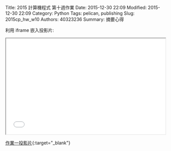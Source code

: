 Title: 2015 計算機程式 第十週作業
Date: 2015-12-30 22:09
Modified: 2015-12-30 22:09
Category: Python
Tags: pelican, publishing
Slug: 2015cp_hw_w10
Authors: 40323236
Summary: 摘要心得

利用 iframe 嵌入投影片:

<iframe src="simplest6.html" width="500" height="300"></iframe>

[作業一投影片](simplest6.html){:target="_blank"}